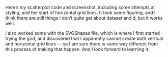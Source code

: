 Here’s my scatterplot code and screenshot, including some attempts at styling, and the start of horizontal grid lines. It took some figuring, and I think there are still things I don’t quite get about dataset and d, but it works well. 

I also worked some with the SVGShapes file, which is where I first started trying the grid, and discovered that I apparently cannot create both vertical and horizontal grid lines — so I am sure there is some way different from this process of making that happen. And I look forward to learning it.
